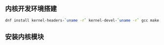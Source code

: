 ## 内核开发环境搭建

```bash
dnf install kernel-headers-`uname -r` kernel-devel-`uname -r` gcc make elfutils-libelf-devel
```

## 安装内核模块

